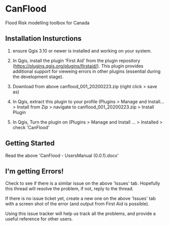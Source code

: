 # CanFlood
Flood Risk modelling toolbox for Canada


## Installation Insturctions 

1) ensure Qgis 3.10 or newer is installed and working on your system. 

2) In Qgis, install the plugin 'First Aid' from the plugin repository (https://plugins.qgis.org/plugins/firstaid/). This plugin provides additional support for vieweing errors in other plugins (essential during the development stage).

3) Download from above canflood_001_20200223.zip (right click > save as)

4) In Qgis, extract this plugin to your profile (Plugins > Manage and Install... > Install from Zip > navigate to canflood_001_20200223.zip > Install Plugin

5) In Qgis, Turn the plugin on (Plugins > Manage and Install ... > Installed > check 'CanFlood'

## Getting Started

Read the above 'CanFlood - UsersManual (0.0.1).docx'


## I'm getting Errors!
Check to see if there is a similar issue on the above 'Issues' tab.  Hopefully this thread will resolve the problem, if not, reply to the thread.

If there is no issue ticket yet, create a new one on the above 'Issues' tab with a screen shot of the error (and output from First Aid is possible). 

Using this issue tracker will help us track all the problems, and provide a useful reference for other users.
